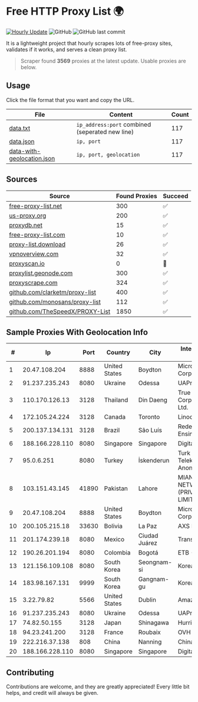 
# Free HTTP Proxy List 🌍

[![Hourly Update](https://github.com/mertguvencli/http-proxy-list/actions/workflows/main.yml/badge.svg?branch=main)](https://github.com/mertguvencli/http-proxy-list/actions/workflows/main.yml)
![GitHub](https://img.shields.io/github/license/mertguvencli/http-proxy-list)
![GitHub last commit](https://img.shields.io/github/last-commit/mertguvencli/http-proxy-list)

It is a lightweight project that hourly scrapes lots of free-proxy sites, validates if it works, and serves a clean proxy list.


> Scraper found **3569** proxies at the latest update. Usable proxies are below.

## Usage

Click the file format that you want and copy the URL.


|File|Content|Count|
|----|-------|-----|
|[data.txt](https://raw.githubusercontent.com/mertguvencli/http-proxy-list/main/proxy-list/data.txt)|`ip_address:port` combined (seperated new line)|117|
|[data.json](https://raw.githubusercontent.com/mertguvencli/http-proxy-list/main/proxy-list/data.json)|`ip, port`|117|
|[data-with-geolocation.json](https://raw.githubusercontent.com/mertguvencli/http-proxy-list/main/proxy-list/data-with-geolocation.json)|`ip, port, geolocation`|117|

## Sources

|Source|Found Proxies|Succeed|
|------|-------------|-------|
|[free-proxy-list.net](https://free-proxy-list.net)|300|✅|
|[us-proxy.org](https://www.us-proxy.org)|200|✅|
|[proxydb.net](http://proxydb.net)|15|✅|
|[free-proxy-list.com](https://free-proxy-list.com/?page=&port=&type%5B%5D=http&type%5B%5D=https&up_time=0&search=Search)|10|✅|
|[proxy-list.download](https://www.proxy-list.download/HTTP)|26|✅|
|[vpnoverview.com](https://vpnoverview.com/privacy/anonymous-browsing/free-proxy-servers)|32|✅|
|[proxyscan.io](https://www.proxyscan.io)|0|🚫|
|[proxylist.geonode.com](https://proxylist.geonode.com/api/proxy-list?limit=300&page=1&sort_by=lastChecked&sort_type=desc&protocols=http,https)|300|✅|
|[proxyscrape.com](https://api.proxyscrape.com/v2/?request=displayproxies&protocol=http&timeout=10000&country=all&ssl=all&anonymity=all)|324|✅|
|[github.com/clarketm/proxy-list](https://raw.githubusercontent.com/clarketm/proxy-list/master/proxy-list-raw.txt)|400|✅|
|[github.com/monosans/proxy-list](https://raw.githubusercontent.com/monosans/proxy-list/main/proxies/http.txt)|112|✅|
|[github.com/TheSpeedX/PROXY-List](https://raw.githubusercontent.com/TheSpeedX/PROXY-List/master/http.txt)|1850|✅|


## Sample Proxies With Geolocation Info

|#|Ip|Port|Country|City|Internet Service Provider|
|-|--|----|-------|----|-------------------------|
|1|20.47.108.204|8888|United States|Boydton|Microsoft Corporation|
|2|91.237.235.243|8080|Ukraine|Odessa|UAProstir Ltd.|
|3|110.170.126.13|3128|Thailand|Din Daeng|True Internet Corporation CO. Ltd.|
|4|172.105.24.224|3128|Canada|Toronto|Linode, LLC|
|5|200.137.134.131|3128|Brazil|São Luís|Rede Nacional de Ensino e Pesquisa|
|6|188.166.228.110|8080|Singapore|Singapore|DigitalOcean, LLC|
|7|95.0.6.251|8080|Turkey|İskenderun|Turk Telekomunikasyon Anonim Sirketi|
|8|103.151.43.145|41890|Pakistan|Lahore|MIAN SIDDIQUE NETWORKS (PRIVATE) LIMITED|
|9|20.47.108.204|8888|United States|Boydton|Microsoft Corporation|
|10|200.105.215.18|33630|Bolivia|La Paz|AXS Bolivia S. A.|
|11|201.174.239.18|8080|Mexico|Ciudad Juárez|Transtelco Inc|
|12|190.26.201.194|8080|Colombia|Bogotá|ETB - Colombia|
|13|121.156.109.108|8080|South Korea|Seongnam-si|Korea Telecom|
|14|183.98.167.131|9999|South Korea|Gangnam-gu|Korea Telecom|
|15|3.22.79.82|5566|United States|Dublin|Amazon.com, Inc.|
|16|91.237.235.243|8080|Ukraine|Odessa|UAProstir Ltd.|
|17|74.82.50.155|3128|Japan|Shinagawa|Hurricane Electric|
|18|94.23.241.200|3128|France|Roubaix|OVH SAS|
|19|222.216.37.138|808|China|Nanning|Chinanet|
|20|188.166.228.110|8080|Singapore|Singapore|DigitalOcean, LLC|



## Contributing

Contributions are welcome, and they are greatly appreciated! Every
little bit helps, and credit will always be given.

